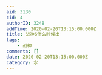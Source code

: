 ```yaml
---
aid: 3130
cid: 4
authorID: 3248
addTime: 2020-02-20T13:15:00.000Z
title: 战神6什么时候出
tags:
    - 战神
comments: []
date: 2020-02-20T13:15:00.000Z
category: 水
---
```



